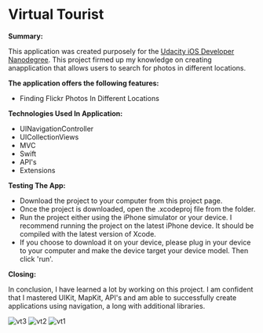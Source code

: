 # Virtual Tourist

**Summary:**

This application was created purposely for the [Udacity iOS Developer Nanodegree](https://www.udacity.com). This project firmed up my knowledge on creating anapplication that allows users to search for photos in different locations.

**The application offers the following features:**

* Finding Flickr Photos In Different Locations

**Technologies Used In Application:**

* UINavigationController
* UICollectionViews
* MVC
* Swift
* API's
* Extensions


**Testing The App:**

* Download the project to your computer from this project page.
* Once the project is downloaded, open the .xcodeproj file from the folder.
* Run the project either using the iPhone simulator or your device. I recommend running the project on the latest iPhone device. It should be compiled with the latest version of Xcode.
* If you choose to download it on your device, please plug in your device to your computer and make the device target your device model. Then click 'run'.

**Closing:**

In conclusion, I have learned a lot by working on this project. I am confident that I mastered UIKit, MapKit, API's and am able to successfully create applications using navigation, a long with additional libraries. 

![vt3](https://cloud.githubusercontent.com/assets/20284373/23568011/c4e5aa96-0026-11e7-9340-6e97f9d42b99.png) ![vt2](https://cloud.githubusercontent.com/assets/20284373/23568013/c4eaa302-0026-11e7-841e-c540975ae004.png) ![vt1](https://cloud.githubusercontent.com/assets/20284373/23568012/c4eaac8a-0026-11e7-96db-1f8996540319.png)



